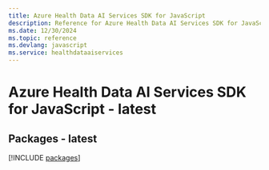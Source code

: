 ```yaml
---
title: Azure Health Data AI Services SDK for JavaScript
description: Reference for Azure Health Data AI Services SDK for JavaScript
ms.date: 12/30/2024
ms.topic: reference
ms.devlang: javascript
ms.service: healthdataaiservices
---
```

# Azure Health Data AI Services SDK for JavaScript - latest
## Packages - latest
[!INCLUDE [packages](health-data-ai-services-index.md)]
